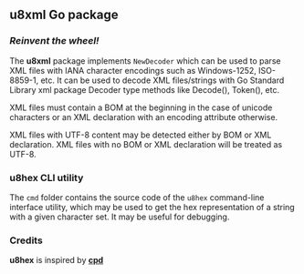 ## u8xml Go package

### _Reinvent the wheel!_

The __u8xml__ package implements `NewDecoder` which can be used to parse XML files with IANA character encodings such as Windows-1252, ISO-8859-1, etc. It can be used to decode XML files/strings with Go Standard Library xml package Decoder type methods like Decode(), Token(), etc.  

XML files must contain a BOM at the beginning in the case of unicode characters or an XML declaration with an encoding attribute otherwise.  

XML files with UTF-8 content may be detected either by BOM or XML declaration. XML files with no BOM or XML declaration will be treated as UTF-8.  

### u8hex CLI utility
The `cmd` folder contains the source code of the `u8hex` command-line interface utility, which may be used to get the hex representation of a string with a given character set. It may be useful for debugging.

### Credits
__u8hex__ is inspired by [__cpd__](https://github.com/softlandia/cpd)


